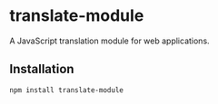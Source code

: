 # translate-module

A JavaScript translation module for web applications.

## Installation

```bash
npm install translate-module
